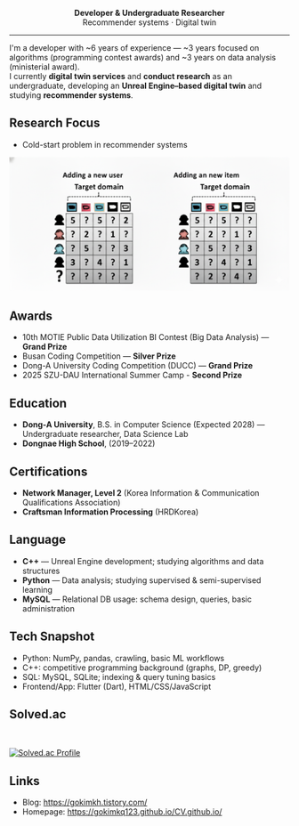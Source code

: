 <div align="center">

**Developer & Undergraduate Researcher**  
Recommender systems · Digital twin

</div>

---

I'm a developer with ~6 years of experience — ~3 years focused on algorithms (programming contest awards) and ~3 years on data analysis (ministerial award).  
I currently **digital twin services** and **conduct research** as an undergraduate, developing an **Unreal Engine–based digital twin** and studying **recommender systems**.


## Research Focus
- Cold-start problem in recommender systems
  
![RS](./img/RS.png)

## Awards
- 10th MOTIE Public Data Utilization BI Contest (Big Data Analysis) — **Grand Prize**
- Busan Coding Competition — **Silver Prize**
- Dong-A University Coding Competition (DUCC) — **Grand Prize**
- 2025 SZU-DAU International Summer Camp - **Second Prize**
## Education
- **Dong-A University**, B.S. in Computer Science (Expected 2028) — Undergraduate researcher, Data Science Lab  
- **Dongnae High School**, (2019–2022)

## Certifications
- **Network Manager, Level 2** (Korea Information & Communication Qualifications Association)  
- **Craftsman Information Processing** (HRDKorea)

## Language
- **C++** — Unreal Engine development; studying algorithms and data structures  
- **Python** — Data analysis; studying supervised & semi-supervised learning  
- **MySQL** — Relational DB usage: schema design, queries, basic administration

## Tech Snapshot
- Python: NumPy, pandas, crawling, basic ML workflows  
- C++: competitive programming background (graphs, DP, greedy)  
- SQL: MySQL, SQLite; indexing & query tuning basics  
- Frontend/App: Flutter (Dart), HTML/CSS/JavaScript

## Solved.ac
<br>

[![Solved.ac Profile](http://mazassumnida.wtf/api/v2/generate_badge?boj=gokimkq123)](https://solved.ac/gokimkq123)

## Links
- Blog: https://gokimkh.tistory.com/  
- Homepage: https://gokimkq123.github.io/CV.github.io/

